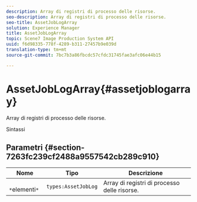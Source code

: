 ```yaml
---
description: Array di registri di processo delle risorse.
seo-description: Array di registri di processo delle risorse.
seo-title: AssetJobLogArray
solution: Experience Manager
title: AssetJobLogArray
topic: Scene7 Image Production System API
uuid: f6d98335-778f-4289-b311-27457b9e039d
translation-type: tm+mt
source-git-commit: 7bc7b3a86fbcdc57cfdc31745fae3afc06e44b15

---
```



# AssetJobLogArray{#assetjoblogarray}

Array di registri di processo delle risorse.

Sintassi

## Parametri {#section-7263fc239cf2488a9557542cb289c910}

| Nome | Tipo | Descrizione |
|---|---|---|
| ` *`elementi`*` | `types:AssetJobLog` | Array di registri di processo delle risorse. |

